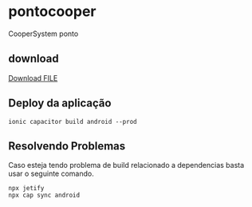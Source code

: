 # pontocooper

CooperSystem ponto

## download

<a id="raw-url" href="https://raw.githubusercontent.com/x'github-username/project/master/filename" download>Download
FILE</a>

## Deploy da aplicação

```
ionic capacitor build android --prod
```

## Resolvendo Problemas

Caso esteja tendo problema de build relacionado a dependencias basta usar o seguinte comando.

```
npx jetify
npx cap sync android
```
